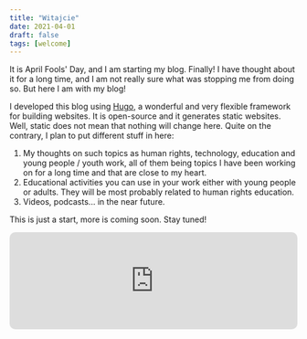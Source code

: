 ```yaml
---
title: "Witajcie"
date: 2021-04-01
draft: false
tags: [welcome]
---
```


It is April Fools' Day, and I am starting my blog. Finally! I have thought about it for a long time, and I am not really sure what was stopping me from doing so. But here I am with my blog!

I developed this blog using [Hugo](https://gohugo.io/), a wonderful and very flexible framework for building websites. It is open-source and it generates static websites. Well, static does not mean that nothing will change here. Quite on the contrary, I plan to put different stuff in here:

1. My thoughts on such topics as human rights, technology, education and young people / youth work, all of them being topics I have been working on for a long time and that are close to my heart.
2. Educational activities you can use in your work either with young people or adults. They will be most probably related to human rights education. 
3. Videos, podcasts... in the near future. 

This is just a start, more is coming soon. Stay tuned!

<div style="width: 100%; height: 170px; margin-bottom: 20px; border-radius: 10px; overflow:hidden;"><iframe style="width: 100%; height: 170px;" frameborder="no" scrolling="no" seamless src="https://player.captivate.fm/episode/99be8ec3-93bb-44b4-b2c1-494a982990b0"></iframe></div>